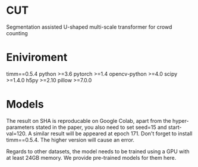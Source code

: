 # CUT
Segmentation assisted U-shaped multi-scale transformer for crowd counting

# Eniviroment
timm==0.5.4
python >=3.6 
pytorch >=1.4
opencv-python >=4.0
scipy >=1.4.0
h5py >=2.10
pillow >=7.0.0

# Models

The result on SHA is reproducable on Google Colab, apart from the hyper-parameters stated in the paper, you also need to set seed=15 and start-val=120. A similar result will be appeared at epoch 171. Don't forget to install timm==0.5.4. The higher version will cause an error.

Regards to other datasets, the model needs to be trained using a GPU with at least 24GB memory. We provide pre-trained models for them here. 
